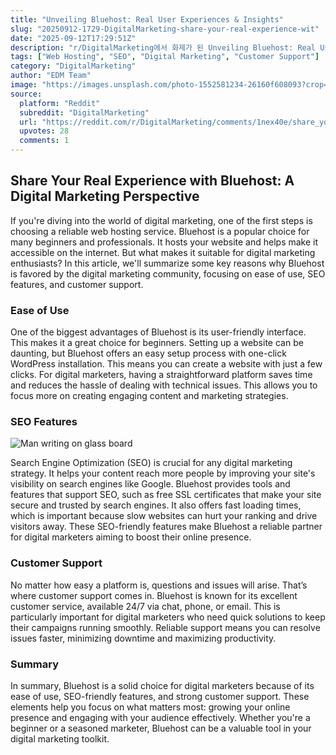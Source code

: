 ```yaml
---
title: "Unveiling Bluehost: Real User Experiences & Insights"
slug: "20250912-1729-DigitalMarketing-share-your-real-experience-wit"
date: "2025-09-12T17:29:51Z"
description: "r/DigitalMarketing에서 화제가 된 Unveiling Bluehost: Real User Experiences & Insights에 대한 깊이 있는 분석과 인사이트"
tags: ["Web Hosting", "SEO", "Digital Marketing", "Customer Support"]
category: "DigitalMarketing"
author: "EDM Team"
image: "https://images.unsplash.com/photo-1552581234-26160f608093?crop=entropy&cs=tinysrgb&fit=max&fm=jpg&ixid=M3w3OTU0NDF8MHwxfHNlYXJjaHw0MXx8ZGlnaXRhbCUyMG1hcmtldGluZ3xlbnwxfDB8fHwxNzU3Njk4MTc4fDA&ixlib=rb-4.1.0&q=80&w=1080"
source:
  platform: "Reddit"
  subreddit: "DigitalMarketing"
  url: "https://reddit.com/r/DigitalMarketing/comments/1nex40e/share_your_real_experience_with_bluehost/"
  upvotes: 28
  comments: 1
---
```


## Share Your Real Experience with Bluehost: A Digital Marketing Perspective

If you're diving into the world of digital marketing, one of the first steps is choosing a reliable web hosting service. Bluehost is a popular choice for many beginners and professionals. It hosts your website and helps make it accessible on the internet. But what makes it suitable for digital marketing enthusiasts? In this article, we'll summarize some key reasons why Bluehost is favored by the digital marketing community, focusing on ease of use, SEO features, and customer support.

### Ease of Use

One of the biggest advantages of Bluehost is its user-friendly interface. This makes it a great choice for beginners. Setting up a website can be daunting, but Bluehost offers an easy setup process with one-click WordPress installation. This means you can create a website with just a few clicks. For digital marketers, having a straightforward platform saves time and reduces the hassle of dealing with technical issues. This allows you to focus more on creating engaging content and marketing strategies.

### SEO Features

![Man writing on glass board](https://images.unsplash.com/flagged/photo-1556514767-5c270b96a005?crop=entropy&cs=tinysrgb&fit=max&fm=jpg&ixid=M3w3OTU0NDF8MHwxfHNlYXJjaHw0N3x8c2VvfGVufDF8MHx8fDE3NTc2OTgxNzh8MA&ixlib=rb-4.1.0&q=80&w=1080)

Search Engine Optimization (SEO) is crucial for any digital marketing strategy. It helps your content reach more people by improving your site's visibility on search engines like Google. Bluehost provides tools and features that support SEO, such as free SSL certificates that make your site secure and trusted by search engines. It also offers fast loading times, which is important because slow websites can hurt your ranking and drive visitors away. These SEO-friendly features make Bluehost a reliable partner for digital marketers aiming to boost their online presence.

### Customer Support

No matter how easy a platform is, questions and issues will arise. That’s where customer support comes in. Bluehost is known for its excellent customer service, available 24/7 via chat, phone, or email. This is particularly important for digital marketers who need quick solutions to keep their campaigns running smoothly. Reliable support means you can resolve issues faster, minimizing downtime and maximizing productivity.

### Summary

In summary, Bluehost is a solid choice for digital marketers because of its ease of use, SEO-friendly features, and strong customer support. These elements help you focus on what matters most: growing your online presence and engaging with your audience effectively. Whether you're a beginner or a seasoned marketer, Bluehost can be a valuable tool in your digital marketing toolkit.